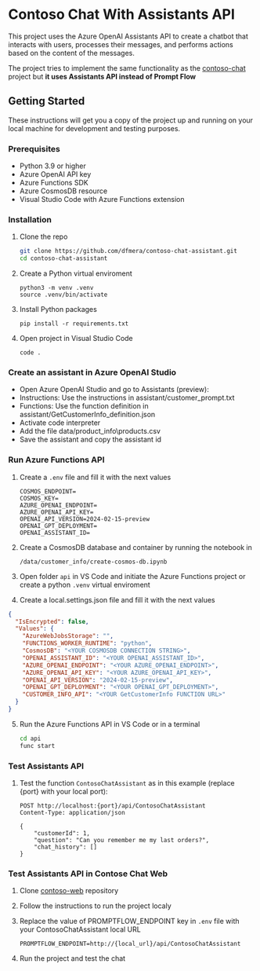 # Contoso Chat With Assistants API

This project uses the Azure OpenAI Assistants API to create a chatbot that interacts with users, processes their messages, and performs actions based on the content of the messages.

The project tries to implement the same functionality as the [contoso-chat](https://github.com/Azure-Samples/contoso-chat/) project but **it uses Assistants API instead of Prompt Flow**

## Getting Started

These instructions will get you a copy of the project up and running on your local machine for development and testing purposes.

### Prerequisites

- Python 3.9 or higher
- Azure OpenAI API key
- Azure Functions SDK
- Azure CosmosDB resource
- Visual Studio Code with Azure Functions extension

### Installation

1. Clone the repo
   ```sh
   git clone https://github.com/dfmera/contoso-chat-assistant.git
   cd contoso-chat-assistant
   ```
2. Create a Python virtual enviroment
   ```
   python3 -m venv .venv
   source .venv/bin/activate
   ```
3. Install Python packages
   ```
   pip install -r requirements.txt
   ```
4. Open project in Visual Studio Code
   ```
   code .
   ```

### Create an assistant in Azure OpenAI Studio 

- Open Azure OpenAI Studio and go to Assistants (preview):
- Instructions: Use the instructions in assistant/customer_prompt.txt
- Functions: Use the function definition in assistant/GetCustomerInfo_definition.json
- Activate code interpreter
- Add the file data/product_info\products.csv
- Save the assistant and copy the assistant id

### Run Azure Functions API

1. Create a ```.env``` file and fill it with the next values
   ```
   COSMOS_ENDPOINT=
   COSMOS_KEY=
   AZURE_OPENAI_ENDPOINT=
   AZURE_OPENAI_API_KEY=
   OPENAI_API_VERSION=2024-02-15-preview
   OPENAI_GPT_DEPLOYMENT=
   OPENAI_ASSISTANT_ID=
   ```

2. Create a CosmosDB database and container by running the notebook in
   ```
   /data/customer_info/create-cosmos-db.ipynb
   ```

3. Open folder ```api``` in VS Code and initiate the Azure Functions project or create a python ```.venv``` virtual enviroment

4. Create a local.settings.json file and fill it with the next values
  ```json
  {
    "IsEncrypted": false,
    "Values": {
      "AzureWebJobsStorage": "",
      "FUNCTIONS_WORKER_RUNTIME": "python",
      "CosmosDB": "<YOUR COSMOSDB CONNECTION STRING>",
      "OPENAI_ASSISTANT_ID": "<YOUR OPENAI_ASSISTANT_ID>",
      "AZURE_OPENAI_ENDPOINT": "<YOUR AZURE_OPENAI_ENDPOINT>",
      "AZURE_OPENAI_API_KEY": "<YOUR AZURE_OPENAI_API_KEY>",
      "OPENAI_API_VERSION": "2024-02-15-preview",
      "OPENAI_GPT_DEPLOYMENT": "<YOUR OPENAI_GPT_DEPLOYMENT>",
      "CUSTOMER_INFO_API": "<YOUR GetCustomerInfo FUNCTION URL>"
    }
  }
  ```

5. Run the Azure Functions API in VS Code or in a terminal
   ```sh
   cd api
   func start
   ```

### Test Assistants API

1. Test the function ```ContosoChatAssistant``` as in this example (replace {port} with your local port):
   ```
   POST http://localhost:{port}/api/ContosoChatAssistant
   Content-Type: application/json

   {
       "customerId": 1,
       "question": "Can you remember me my last orders?",
       "chat_history": []
   }
   ```

### Test Assistants API in Contose Chat Web

1. Clone [contoso-web](https://github.com/Azure-Samples/contoso-web) repository

2. Follow the instructions to run the project localy

3. Replace the value of PROMPTFLOW_ENDPOINT key in ```.env``` file with your ContosoChatAssistant local URL
   ```
   PROMPTFLOW_ENDPOINT=http://{local_url}/api/ContosoChatAssistant
   ```
4. Run the project and test the chat